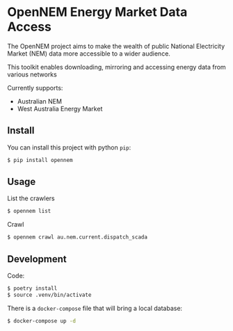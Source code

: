 # OpenNEM Energy Market Data Access

The OpenNEM project aims to make the wealth of public National Electricity Market (NEM) data more accessible to a wider audience.

This toolkit enables downloading, mirroring and accessing energy data from various networks

Currently supports:

- Australian NEM
- West Australia Energy Market

## Install

You can install this project with python `pip`:

```sh
$ pip install opennem
```

## Usage

List the crawlers

```sh
$ opennem list
```

Crawl

```sh
$ opennem crawl au.nem.current.dispatch_scada
```

## Development

Code:

```sh
$ poetry install
$ source .venv/bin/activate
```

There is a `docker-compose` file that will bring a local database:

```sh
$ docker-compose up -d
```
